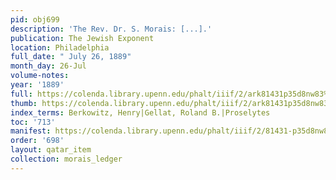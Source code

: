 ```yaml
---
pid: obj699
description: 'The Rev. Dr. S. Morais: [...].'
publication: The Jewish Exponent
location: Philadelphia
full_date: " July 26, 1889"
month_day: 26-Jul
volume-notes:
year: '1889'
full: https://colenda.library.upenn.edu/phalt/iiif/2/ark81431p35d8nw83%2FSHA256E-s6951120--4fdcc01a851c416f2d5bc145bd4a94aaaea8e4416105e35af36856a28378f2aa.jpeg/full/3500,/0/default.jpg
thumb: https://colenda.library.upenn.edu/phalt/iiif/2/ark81431p35d8nw83%2FSHA256E-s6951120--4fdcc01a851c416f2d5bc145bd4a94aaaea8e4416105e35af36856a28378f2aa.jpeg/full/!200,200/0/default.jpg
index_terms: Berkowitz, Henry|Gellat, Roland B.|Proselytes
toc: '713'
manifest: https://colenda.library.upenn.edu/phalt/iiif/2/81431-p35d8nw83/manifest
order: '698'
layout: qatar_item
collection: morais_ledger
---
```

